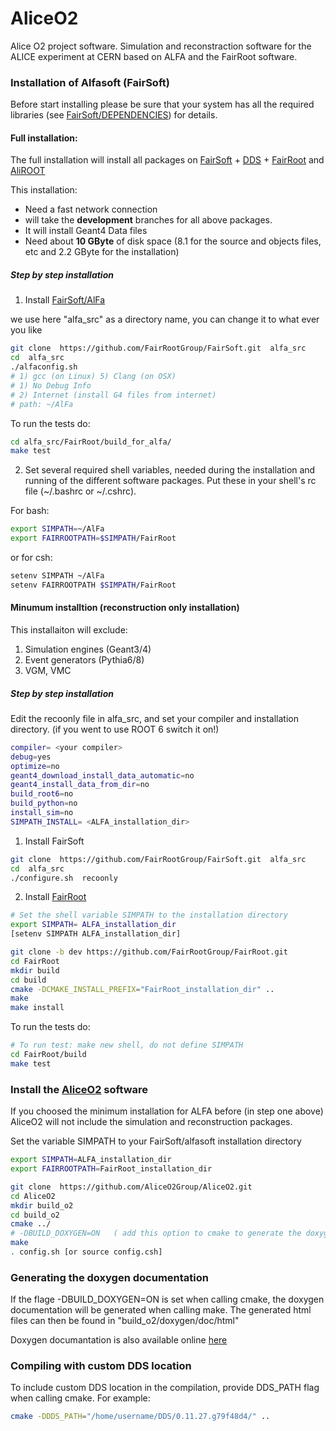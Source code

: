
AliceO2
=======

Alice O2 project software. Simulation and reconstraction software for the ALICE experiment at CERN based on ALFA and the FairRoot software.

### Installation of Alfasoft (FairSoft)
Before start installing please be sure that your system has all the required libraries (see [FairSoft/DEPENDENCIES](https://github.com/FairRootGroup/FairSoft/blob/master/DEPENDENCIES)) for details.

#### Full installation:
The full installation will install all packages on [FairSoft](https://github.com/FairRootGroup/FairSoft/tree/dev) + [DDS](https://github.com/FairRootGroup/DDS) + [FairRoot](https://github.com/FairRootGroup/FairRoot/tree/dev) and [AliROOT]() 

This installation:
* Need a fast network connection 
* will take the __development__ branches for all above packages.
* It will install Geant4 Data files 
* Need about __10 GByte__ of disk space (8.1 for the source and objects files, etc and 2.2 GByte for the installation)

##### Step by step installation
1. Install [FairSoft/AlFa](https://github.com/FairRootGroup/FairSoft/tree/dev)

we use here "alfa_src" as a directory name, you can change it to what ever you like

```bash 
git clone  https://github.com/FairRootGroup/FairSoft.git  alfa_src
cd  alfa_src
./alfaconfig.sh
# 1) gcc (on Linux) 5) Clang (on OSX)
# 1) No Debug Info
# 2) Internet (install G4 files from internet)
# path: ~/AlFa
```

To run the tests do:
```bash 
cd alfa_src/FairRoot/build_for_alfa/
make test
```
2. Set several required shell variables, needed during the installation and running of the
different software packages. Put these in your shell's rc file (~/.bashrc or ~/.cshrc).

For bash:
```bash 
export SIMPATH=~/AlFa
export FAIRROOTPATH=$SIMPATH/FairRoot
```
or for csh:
```bash 
setenv SIMPATH ~/AlFa
setenv FAIRROOTPATH $SIMPATH/FairRoot
```

#### Minumum installtion (reconstruction only installation)

This installaiton will exclude:

 1. Simulation engines (Geant3/4)
 2. Event generators (Pythia6/8)
 3. VGM, VMC


##### Step by step installation
Edit the recoonly file in alfa_src, and set your compiler and installation directory.
(if you went to use ROOT 6 switch it on!)

```bash 
compiler= <your compiler> 
debug=yes
optimize=no
geant4_download_install_data_automatic=no
geant4_install_data_from_dir=no
build_root6=no
build_python=no
install_sim=no
SIMPATH_INSTALL= <ALFA_installation_dir>

```

1. Install FairSoft

```bash 
git clone  https://github.com/FairRootGroup/FairSoft.git  alfa_src
cd  alfa_src
./configure.sh  recoonly

```

2. Install [FairRoot](http://fairroot.gsi.de/?q=node/82)


```bash
# Set the shell variable SIMPATH to the installation directory
export SIMPATH= ALFA_installation_dir
[setenv SIMPATH ALFA_installation_dir]

git clone -b dev https://github.com/FairRootGroup/FairRoot.git
cd FairRoot
mkdir build
cd build
cmake -DCMAKE_INSTALL_PREFIX="FairRoot_installation_dir" ..
make
make install

```

To run the tests do:

```bash
# To run test: make new shell, do not define SIMPATH
cd FairRoot/build
make test

```

### Install the [AliceO2](https://github.com/AliceO2Group/AliceO2) software

If you choosed the minimum installation for ALFA before (in step one above) AliceO2 will not include the simulation and reconstruction packages.

Set the variable SIMPATH to your FairSoft/alfasoft installation directory

```bash 
export SIMPATH=ALFA_installation_dir
export FAIRROOTPATH=FairRoot_installation_dir
```

```bash 
git clone  https://github.com/AliceO2Group/AliceO2.git
cd AliceO2
mkdir build_o2
cd build_o2
cmake ../   
# -DBUILD_DOXYGEN=ON   ( add this option to cmake to generate the doxygen documentation)
make
. config.sh [or source config.csh]
```       

### Generating the doxygen documentation

If the flage -DBUILD_DOXYGEN=ON  is set when calling cmake, the doxygen documentation will be generated when calling make.  The generated html files can then be found in "build_o2/doxygen/doc/html"

Doxygen documantation is also available online [here](http://aliceo2group.github.io/AliceO2/)

### Compiling with custom DDS location

To include custom DDS location in the compilation, provide DDS_PATH flag when calling cmake. For example:
```bash
cmake -DDDS_PATH="/home/username/DDS/0.11.27.g79f48d4/" ..
```